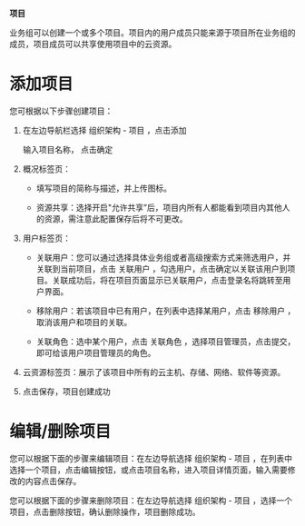 **项目**

业务组可以创建一个或多个项目。项目内的用户成员只能来源于项目所在业务组的成员，项目成员可以共享使用项目中的云资源。

# 添加项目

您可根据以下步骤创建项目：

1.  在左边导航栏选择 组织架构 - 项目 ，点击添加

    输入项目名称， 点击确定

2.  概况标签页：

    -   填写项目的简称与描述，并上传图标。
    
    -   资源共享：选择开启"允许共享”后，项目内所有人都能看到项目内其他人的资源，需注意此配置保存后将不可更改。

3.  用户标签页：

    -   关联用户：您可以通过选择具体业务组或者高级搜索方式来筛选用户，并关联到当前项目，点击 关联用户 ，勾选用户，点击确定以关联该用户到项目。关联成功后，将在项目页面显示已关联用户，点击登录名将跳转至用户界面。

    -   移除用户：若该项目中已有用户，在列表中选择某用户，点击 移除用户 ，取消该用户和项目的关联。

    -   关联角色：选中某个用户，点击 关联角色 ，选择项目管理员，点击提交，即可给该用户项目管理员的角色。

4.  云资源标签页：展示了该项目中所有的云主机、存储、网络、软件等资源。

5.  点击保存，项目创建成功

# 编辑/删除项目

您可以根据下面的步骤来编辑项目：在左边导航选择 组织架构 - 项目 ，在列表中选择一个项目，点击编辑按钮，或点击项目名称，进入项目详情页面，输入需要修改的内容点击保存。

您可以根据下面的步骤来删除项目：在左边导航选择 组织架构 - 项目 ，选择一个项目，点击删除按钮，确认删除操作，项目删除成功。
